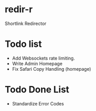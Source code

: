 # redir-r
Shortlink Redirector

# Todo list
* Add Websockets rate limiting.
* Write Admin Homepage
* Fix Safari Copy Handling (homepage)

# Todo Done List
* Standardize Error Codes